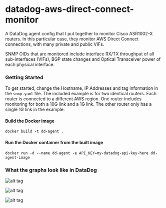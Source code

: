 # datadog-aws-direct-connect-monitor
A DataDog agent config that I put together to monitor Cisco ASR1002-X routers. In this particular case, they monitor AWS Direct Connect connections, with many private and public VIFs. 

SNMP OIDs that are monitored include interface RX/TX throughput of all sub-interfaces (VIFs), BGP state changes and Optical Transceiver power of each physical interface. 

### Getting Started
To get started, change the Hostname, IP Addresses and tag information in the `snmp.yaml` file. The included example is for two identical routers. Each router is connected to a different AWS region. One router includes monitoring for both a 10G link and a 1G link. The other router only has a single 1G link in the example. 

#### Build the Docker image
`docker build -t dd-agent .`

#### Run the Docker container from the built image
`docker run -d --name dd-agent -e API_KEY=my-datadog-api-key-here dd-agent-image`

### What the graphs look like in DataDog
![alt tag](http://imgur.com/download/uVV1WEn)

![alt tag](http://imgur.com/download/ffCvhEv)

![alt tag](http://imgur.com/download/1A0x87x)
